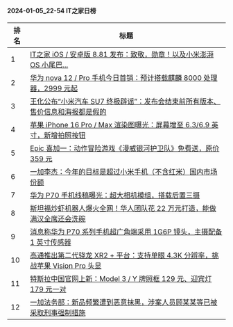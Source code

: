 #### 2024-01-05_22-54  IT之家日榜

| 排名 | 标题|
| --- | ---|
| 1 | [IT之家 iOS / 安卓版 8.81 发布：致敬，勋章！以及小米澎湃 OS 小尾巴...](https://www.ithome.com/0/743/538.htm) |
| 2 | [华为 nova 12 / Pro 手机今日首销：预计搭载麒麟 8000 处理器，2999 元起](https://www.ithome.com/0/743/469.htm) |
| 3 | [王化公布“小米汽车 SU7 终极辟谣”：发布会结束前所有版本、售价信息和海报都是假的](https://www.ithome.com/0/743/485.htm) |
| 4 | [苹果 iPhone 16 Pro / Max 渲染图曝光：屏幕增至 6.3/6.9 英寸，新增拍照按钮](https://www.ithome.com/0/743/457.htm) |
| 5 | [Epic 喜加一：动作冒险游戏《漫威银河护卫队》免费送，原价 359 元](https://www.ithome.com/0/743/454.htm) |
| 6 | [一加李杰：今年的目标是超过小米手机（不含红米）国内市场份额](https://www.ithome.com/0/743/593.htm) |
| 7 | [华为 P70 手机线稿曝光：超大相机模组，搭载后置三摄](https://www.ithome.com/0/743/562.htm) |
| 8 | [斯坦福炒虾机器人爆火全网！华人团队花 22 万元打造，能做满汉全席还会洗碗](https://www.ithome.com/0/743/452.htm) |
| 9 | [消息称华为 P70 系列手机超广角端采用 1G6P 镜头，主摄配备 1 英寸传感器](https://www.ithome.com/0/743/515.htm) |
| 10 | [高通推出第二代骁龙 XR2 + 平台：支持单眼 4.3K 分辨率，挑战苹果 Vision Pro 头显](https://www.ithome.com/0/743/441.htm) |
| 11 | [特斯拉中国官网上新：Model 3 / Y 牌照框 129 元、迎宾灯 179 元一对](https://www.ithome.com/0/743/546.htm) |
| 12 | [一加法务部：新品频繁遭到恶意抹黑，涉案人员顾某某等已被采取刑事强制措施](https://www.ithome.com/0/743/582.htm) |
